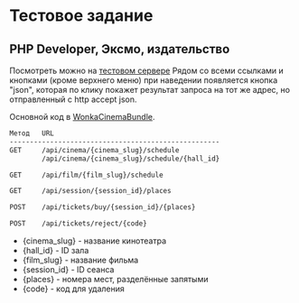 Тестовое задание
================

PHP Developer, Эксмо, издательство
----------------------------------

Посмотреть можно на [тестовом сервере][1]
Рядом со всеми ссылками и кнопками (кроме верхнего меню) при наведении появляется кнопка "json", которая по клику покажет результат запроса на тот же адрес, но отправленный с http accept json.

Основной код в [WonkaCinemaBundle][2].

```sh
Метод   URL
----------------------------------------------------
GET     /api/cinema/{cinema_slug}/schedule
        /api/cinema/{cinema_slug}/schedule/{hall_id}

GET     /api/film/{film_slug}/schedule

GET     /api/session/{session_id}/places

POST    /api/tickets/buy/{session_id}/{places}

POST    /api/tickets/reject/{code}
```

* {cinema_slug} - название кинотеатра
* {hall_id}     - ID зала
* {film_slug}   - название фильма
* {session_id}  - ID сеанса
* {places}      - номера мест, разделённые запятыми
* {code}        - код для удаления

[1]:    http://test-eksmo.sfdev.ru/
[2]:    https://github.com/sfdev/test-eksmo/tree/eksmo/src/Wonka/CinemaBundle
